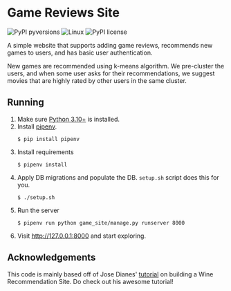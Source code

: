 # Game Reviews Site

![PyPI pyversions](https://img.shields.io/github/pipenv/locked/python-version/sanchitsgupta/game-reviews-site)
![Linux](https://svgshare.com/i/Zhy.svg)
![PyPI license](https://img.shields.io/github/license/sanchitsgupta/game-reviews-site)

A simple website that supports adding game reviews, recommends new games to users, and has basic user authentication.

New games are recommended using k-means algorithm. We pre-cluster the users, and when some user asks for their recommendations, we suggest movies that are highly rated by other users in the same cluster.

## Running

1. Make sure [Python 3.10+](https://www.python.org/downloads/) is installed.
2. Install [pipenv](https://github.com/kennethreitz/pipenv).
    ```shell
    $ pip install pipenv
    ```
3. Install requirements
    ```shell
    $ pipenv install
    ```
4. Apply DB migrations and populate the DB. `setup.sh` script does this for you.
    ```shell
    $ ./setup.sh
    ```
5. Run the server
    ```
    $ pipenv run python game_site/manage.py runserver 8000
    ```
6. Visit http://127.0.0.1:8000 and start exploring.

## Acknowledgements

This code is mainly based off of Jose Dianes' [tutorial](https://www.codementor.io/@jadianes/get-started-with-django-building-recommendation-review-app-du107yb1a) on building a Wine Recommendation Site. Do check out his awesome tutorial!
